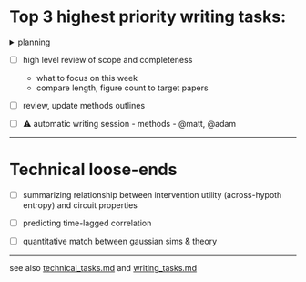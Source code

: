 # Top 3 highest priority writing tasks:

<details><summary>planning</summary>

  - for now, set aside unresolved technical details 
  - topic sentences for each paragraph
  - how many figures?
  - [.] review outline, check which outline is most up-to-date
    - [~] outline.md
    - [~] workflowy 
      - [text outline](https://beta.workflowy.com/#/232d9f5210ee)
        - includes some takeaway points
      - [figure plan board](https://beta.workflowy.com/#/60a88f9b8aaa)
  - for now, we're splitting sections based on simulations, theory, summary rather than traditional methods, results
    - reevaluate later
</details>


- [ ] high level review of scope and completeness
  - what to focus on this week
  - compare length, figure count to target papers
- [ ] review, update methods outlines
- [ ] :warning: automatic writing session - methods - @matt, @adam
  

----

# Technical loose-ends 
- [ ] summarizing relationship between intervention utility (across-hypoth entropy) and circuit properties
- [ ] predicting time-lagged correlation 
- [ ] quantitative match between gaussian sims & theory


--- 
see also [technical_tasks.md](sketches_and_notation/technical_tasks.md) and [writing_tasks.md](sketches_and_notation/planning_big_picture/writing_tasks.md)
